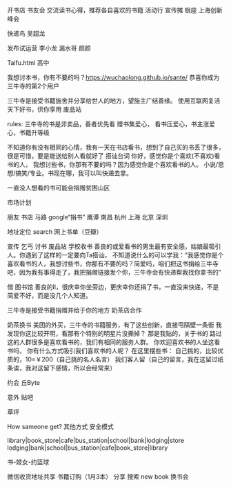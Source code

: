 开书店 
书友会
交流读书心得，推荐各自喜欢的书籍 活动行
宣传摊
银座 上海创新峰会

快递鸟
吴超龙 

发布试运营
李小龙 漏水哥 颜颜

Taifu.html
高中

我想讨本书，你有不要的吗？https://wuchaolong.github.io/sante/
恭喜你成为三牛寺的第2个用户

三牛寺是接受书籍施舍并分享给世人的地方，望施主广结善缘。
使用互联网复活天下好书，供你享用
废品站

rules:
    三牛寺的书是非卖品，善者优先看
    赠书集爱心，
    看书压爱心，书主涨爱心，书籍升等级

不知道你有没有相同的心情，我有一天在书店看书，想到了自己买的书丢了很多，很是可惜，要是能送给别人看就好了
搭讪台词
你好，感觉你是个喜欢(不喜欢)看书的人，
我想讨些书，你那有不要的吗？因为感觉你是个喜欢看书的人。
小说/思想/搞笑/专业。书现在哪，我可以叫快递去拿。 

一直没人想看的书可能会捐赠贫困山区

市场计划


朋友 书店 马路 google“捐书” 
鹰谭 南昌 杭州 上海 北京 深圳



地址定位
search
网上书单（豆瓣）

宣传 乞丐 讨书
废品站 学校收书
善良的或爱看书的男生最有安全感，姑娘最吸引人。你遇到了这样的一定要向Ta搭讪，
不知道说什么的可以学我：“我感觉你是个喜欢看书的人，我想讨些书，你那有不要的吗？简爱吗，咱们把这书捐给三牛寺吧，因为我有事得走了，我把捐赠链接发个你，三牛寺会有快递帮我找你拿书的”

借
图书馆 
善良的ll，很庆幸你坐旁边，更庆幸你还捐了书，一直没来快递，不是简爱不好，而是没几个人知道。

三牛寺是接受书籍捐赠并给于你的地方
奶茶店合作

奶茶换书
美团的外买，三牛寺的书籍服务，有了这些创新，直接甩隔壁一条街
我发现你这比较开明，看那有个特别的明星片没撕掉？
那是我贴的，关于书的
路过这的人群很多是喜欢看书的，我们有相同的服务人群。
你欢迎喜欢书的人坐这看书吗，
你有什么方式吸引我们喜欢书的人呢？
在这里摆些书：
自己挑的，比较优质的，10=￥200（自己挑的名人名言）
我们客人留（自己的留言，我在这留过纸条诶，我对这留下感情，所以会经常来）

约会
丘Byte

意外
贴吧

草坪

How sameone get?
其他方式 安全模式

library|book_store|cafe|bus_station|school|bank|lodging|store
lodging|bank|school|bus_station|cafe|book_store|library

书-妓女-约篮球

微信收货地址共享
书籍订购（1月3本）
分享
搜索 new book
换书会